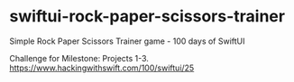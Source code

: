 # swiftui-rock-paper-scissors-trainer

Simple Rock Paper Scissors Trainer game - 100 days of SwiftUI

Challenge for Milestone: Projects 1-3.
https://www.hackingwithswift.com/100/swiftui/25
